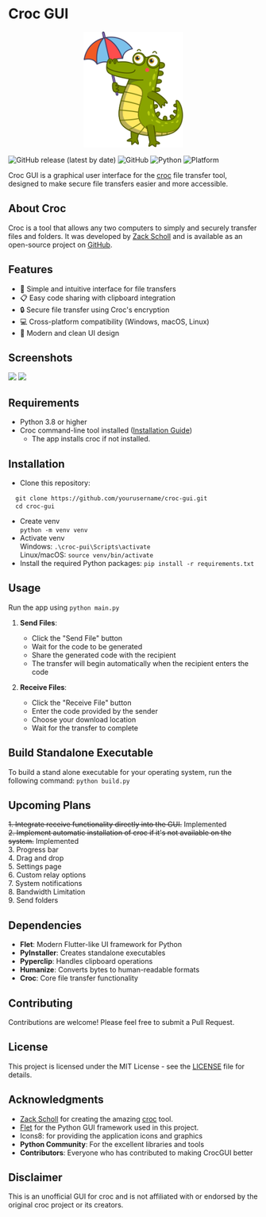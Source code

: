 # Croc GUI

<p  align="center">    <img  src="assets/crocodile.svg"  alt="CrocGUI Logo"  width="200"/>  </p>

![GitHub release (latest by date)](https://img.shields.io/github/v/release/deveshgupta30/croc-python-gui)
![GitHub](https://img.shields.io/github/license/deveshgupta30/croc-python-gui)
![Python](https://img.shields.io/badge/python-3.8+-blue.svg)
![Platform](https://img.shields.io/badge/platform-windows%20%7C%20macos%20%7C%20linux-lightgrey)

Croc GUI is a graphical user interface for the [croc](https://github.com/schollz/croc) file transfer tool, designed to make secure file transfers easier and more accessible.

## About Croc

Croc is a tool that allows any two computers to simply and securely transfer files and folders. It was developed by [Zack Scholl](https://schollz.com/tinker/croc6/) and is available as an open-source project on [GitHub](https://github.com/schollz/croc).

## Features

-   🚀 Simple and intuitive interface for file transfers
-   📋 Easy code sharing with clipboard integration
-   🔒 Secure file transfer using Croc's encryption
-   💻 Cross-platform compatibility (Windows, macOS, Linux)
-   🎨 Modern and clean UI design

## Screenshots

<p float="left">
  <img src="https://github.com/user-attachments/assets/17f63874-8d85-4216-90a0-fbc24f87976a" width="300" />
  <img src="https://github.com/user-attachments/assets/a2e50860-d330-48d3-b7b1-fdc5ea2de547" width="300" />
</p>

## Requirements

-   Python 3.8 or higher
-   Croc command-line tool installed ([Installation Guide](https://github.com/schollz/croc#install))
    -   The app installs croc if not installed.

## Installation

-   Clone this repository:

```
  git clone https://github.com/yourusername/croc-gui.git
  cd croc-gui
```

-   Create venv  
    `python -m venv venv`
-   Activate venv <br>
    Windows: `.\croc-pui\Scripts\activate`<br>
    Linux/macOS: `source venv/bin/activate` <br>
-   Install the required Python packages:
    `pip install -r requirements.txt`

## Usage

Run the app using
`python main.py`

1. **Send Files**:

    - Click the "Send File" button
    - Wait for the code to be generated
    - Share the generated code with the recipient
    - The transfer will begin automatically when the recipient enters the code

2. **Receive Files**:
    - Click the "Receive File" button
    - Enter the code provided by the sender
    - Choose your download location
    - Wait for the transfer to complete

## Build Standalone Executable

To build a stand alone executable for your operating system, run the following command:
`python build.py`

## Upcoming Plans

~~1. Integrate receive functionality directly into the GUI.~~ Implemented<br>
~~2. Implement automatic installation of croc if it's not available on the system.~~ Implemented<br> 3. Progress bar<br> 4. Drag and drop<br> 5. Settings page<br> 6. Custom relay options<br> 7. System notifications<br> 8. Bandwidth Limitation<br> 9. Send folders<br>

## Dependencies

-   **Flet**: Modern Flutter-like UI framework for Python
-   **PyInstaller**: Creates standalone executables
-   **Pyperclip**: Handles clipboard operations
-   **Humanize**: Converts bytes to human-readable formats
-   **Croc**: Core file transfer functionality

## Contributing

Contributions are welcome! Please feel free to submit a Pull Request.

## License

This project is licensed under the MIT License - see the [LICENSE](LICENSE) file for details.

## Acknowledgments

-   [Zack Scholl](https://schollz.com/) for creating the amazing [croc](https://github.com/schollz/croc) tool.
-   [Flet](https://flet.dev/) for the Python GUI framework used in this project.
-   Icons8: for providing the application icons and graphics
-   **Python Community**: For the excellent libraries and tools
-   **Contributors**: Everyone who has contributed to making CrocGUI better

## Disclaimer

This is an unofficial GUI for croc and is not affiliated with or endorsed by the original croc project or its creators.
